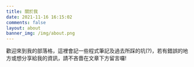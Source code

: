 ```yaml
---
title: 關於我
date: 2021-11-16 16:15:02
comments: false
layout: about
banner_img: /img/about.png
---
```


歡迎來到我的部落格，這裡會記一些程式筆記及過去所踩的坑(?)，若有錯誤的地方或想分享給我的資訊，請不吝嗇在文章下方留言囉!

